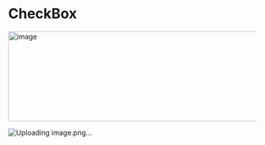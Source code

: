 # CheckBox

<img width="1001" height="183" alt="image" src="https://github.com/user-attachments/assets/e705d973-8060-4b7a-a5ba-5af5db282f1e" />

![Uploading image.png…]()



